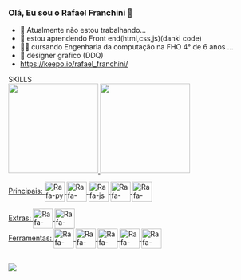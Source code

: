 ### Olá, Eu sou o Rafael Franchini 👋


- 🔭 Atualmente não estou trabalhando...
- 🌱 estou aprendendo Front end(html,css,js)(danki code)
- 👨‍🎓 cursando Engenharia da computação na FHO 4° de 6 anos ...
- 🎴 designer grafico (DDQ)
- https://keepo.io/rafael_franchini/



<div>
  <div>
   SKILLS  
  <div>
            <a href="https://beacons.ai/Rafael-Franchini">
            <img height="180em"src="https://github-readme-stats.vercel.app/api?username=Rafael-Franchini&show_icons=true&theme=codeSTACKr&include_all_commits=true&count_private=true"/>
            <img height="180em"src="https://github-readme-stats.vercel.app/api/top-langs/?username=Rafael-Franchini&layout=compact&langs_count=16&theme=codeSTACKr"/>
          </div>
  </div>
  
  Principais:
  <img align="center" alt="Rafa-py" height="40px" width="40px" src="https://img.icons8.com/fluency/344/python.png"> 
  <img align="center" alt="Rafa-c++" height="40px" width="40px" src="https://img.icons8.com/external-tal-revivo-shadow-tal-revivo/344/external-cplusplus-a-general-purpose-descriptive-programming-computer-language-logo-shadow-tal-revivo.png"> 
  <img align="center" alt="Rafa-js" height="40px" width="40px" src="https://img.icons8.com/color/344/javascript--v1.png"> 
  <img align="center" alt="Rafa-css" height="40px" width="40px" src="https://img.icons8.com/color/344/css3.png"> 
  <img align="center" alt="Rafa-html" height="40px" width="40px" src="https://img.icons8.com/color/344/html-5--v1.png"> 
  
  <div>
    Extras:
    <img align="center" alt="Rafa-html" height="40px" width="40px" src="https://img.icons8.com/color/48/null/mysql-logo.png" />
    <img align="center" alt="Rafa-html" height="40px" width="40px" src="https://img.icons8.com/fluency/48/null/adobe-photoshop.png"/>
    
    
  </div>
  <div>
    Ferramentas:  
    <img align="center" alt="Rafa-html" height="40px" width="40px" src="https://img.icons8.com/color/48/null/office-365.png"/>
    <img align="center" alt="Rafa-html" height="40px" width="40px" src="https://img.icons8.com/color/48/null/visual-studio--v2.png"/>
    <img align="center" alt="Rafa-html" height="40px" width="40px" src="https://img.icons8.com/color/48/null/visual-studio-code-2019.png"/>
    <img align="center" alt="Rafa-html" height="40px" width="40px" src="https://img.icons8.com/color/48/null/linux--v1.png"/>
    <img align="center" alt="Rafa-html" height="40px" width="40px" src="https://img.icons8.com/color/48/null/windows-10.png"/>
 <div>
  

</div>

##

<div>
  <a href="rflfranchini@gmail.com" target="_blank"><img src="https://img.shields.io/badge/Gmail-D14836?style=for-the-badge&logo=gmail&logoColor=white" target="_blank"></a>
</div>
